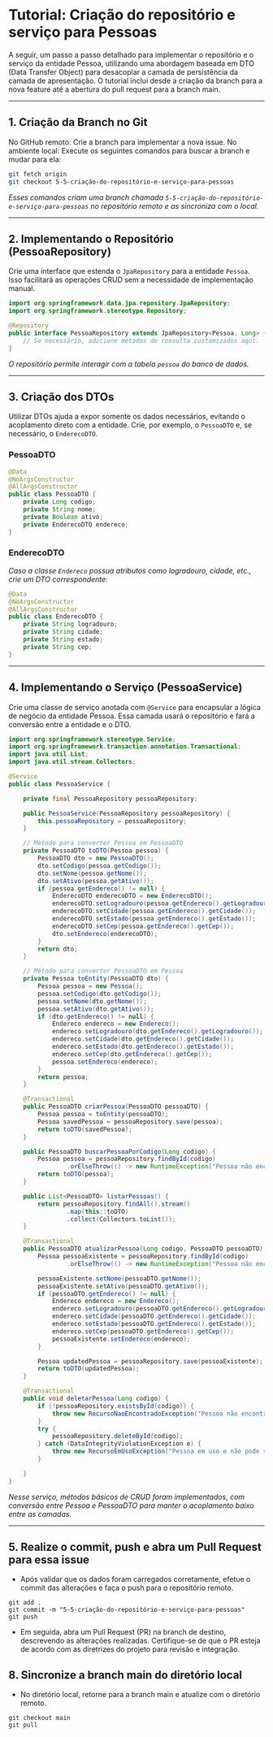 # Tutorial: Criação do repositório e serviço para Pessoas

A seguir, um passo a passo detalhado para implementar o repositório e o serviço da entidade Pessoa, utilizando uma abordagem baseada em DTO (Data Transfer Object) para desacoplar a camada de persistência da camada de apresentação. O tutorial inclui desde a criação da branch para a nova feature até a abertura do pull request para a branch main.

---

## 1. Criação da Branch no Git

No GitHub remoto: Crie a branch para implementar a nova issue.
No ambiente local: Execute os seguintes comandos para buscar a branch e mudar para ela:
```bash
git fetch origin
git checkout 5-5-criação-do-repositório-e-serviço-para-pessoas
```

*Esses comandos criam uma branch chamada `5-5-criação-do-repositório-e-serviço-para-pessoas` no repositório remoto e as sincroniza com o local.*

---

## 2. Implementando o Repositório (PessoaRepository)

Crie uma interface que estenda o `JpaRepository` para a entidade `Pessoa`. Isso facilitará as operações CRUD sem a necessidade de implementação manual.

```java
import org.springframework.data.jpa.repository.JpaRepository;
import org.springframework.stereotype.Repository;

@Repository
public interface PessoaRepository extends JpaRepository<Pessoa, Long> {
    // Se necessário, adicione métodos de consulta customizados aqui.
}
```

*O repositório permite interagir com a tabela `pessoa` do banco de dados.*

---

## 3. Criação dos DTOs

Utilizar DTOs ajuda a expor somente os dados necessários, evitando o acoplamento direto com a entidade. Crie, por exemplo, o `PessoaDTO` e, se necessário, o `EnderecoDTO`.

### PessoaDTO

```java
@Data
@NoArgsConstructor
@AllArgsConstructor
public class PessoaDTO {
    private Long codigo;
    private String nome;
    private Boolean ativo;
    private EnderecoDTO endereco;
}
```

### EnderecoDTO

*Caso a classe `Endereco` possua atributos como logradouro, cidade, etc., crie um DTO correspondente:*

```java
@Data
@NoArgsConstructor
@AllArgsConstructor
public class EnderecoDTO {
    private String logradouro;
    private String cidade;
    private String estado;
    private String cep;
}
```

---

## 4. Implementando o Serviço (PessoaService)

Crie uma classe de serviço anotada com `@Service` para encapsular a lógica de negócio da entidade Pessoa. Essa camada usará o repositório e fará a conversão entre a entidade e o DTO.

```java
import org.springframework.stereotype.Service;
import org.springframework.transaction.annotation.Transactional;
import java.util.List;
import java.util.stream.Collectors;

@Service
public class PessoaService {

    private final PessoaRepository pessoaRepository;

    public PessoaService(PessoaRepository pessoaRepository) {
        this.pessoaRepository = pessoaRepository;
    }

    // Método para converter Pessoa em PessoaDTO
    private PessoaDTO toDTO(Pessoa pessoa) {
        PessoaDTO dto = new PessoaDTO();
        dto.setCodigo(pessoa.getCodigo());
        dto.setNome(pessoa.getNome());
        dto.setAtivo(pessoa.getAtivo());
        if (pessoa.getEndereco() != null) {
            EnderecoDTO enderecoDTO = new EnderecoDTO();
            enderecoDTO.setLogradouro(pessoa.getEndereco().getLogradouro());
            enderecoDTO.setCidade(pessoa.getEndereco().getCidade());
            enderecoDTO.setEstado(pessoa.getEndereco().getEstado());
            enderecoDTO.setCep(pessoa.getEndereco().getCep());
            dto.setEndereco(enderecoDTO);
        }
        return dto;
    }

    // Método para converter PessoaDTO em Pessoa
    private Pessoa toEntity(PessoaDTO dto) {
        Pessoa pessoa = new Pessoa();
        pessoa.setCodigo(dto.getCodigo());
        pessoa.setNome(dto.getNome());
        pessoa.setAtivo(dto.getAtivo());
        if (dto.getEndereco() != null) {
            Endereco endereco = new Endereco();
            endereco.setLogradouro(dto.getEndereco().getLogradouro());
            endereco.setCidade(dto.getEndereco().getCidade());
            endereco.setEstado(dto.getEndereco().getEstado());
            endereco.setCep(dto.getEndereco().getCep());
            pessoa.setEndereco(endereco);
        }
        return pessoa;
    }

    @Transactional
    public PessoaDTO criarPessoa(PessoaDTO pessoaDTO) {
        Pessoa pessoa = toEntity(pessoaDTO);
        Pessoa savedPessoa = pessoaRepository.save(pessoa);
        return toDTO(savedPessoa);
    }

    public PessoaDTO buscarPessoaPorCodigo(Long codigo) {
        Pessoa pessoa = pessoaRepository.findById(codigo)
                .orElseThrow(() -> new RuntimeException("Pessoa não encontrada"));
        return toDTO(pessoa);
    }

    public List<PessoaDTO> listarPessoas() {
        return pessoaRepository.findAll().stream()
                .map(this::toDTO)
                .collect(Collectors.toList());
    }

    @Transactional
    public PessoaDTO atualizarPessoa(Long codigo, PessoaDTO pessoaDTO) {
        Pessoa pessoaExistente = pessoaRepository.findById(codigo)
                .orElseThrow(() -> new RuntimeException("Pessoa não encontrada"));

        pessoaExistente.setNome(pessoaDTO.getNome());
        pessoaExistente.setAtivo(pessoaDTO.getAtivo());
        if (pessoaDTO.getEndereco() != null) {
            Endereco endereco = new Endereco();
            endereco.setLogradouro(pessoaDTO.getEndereco().getLogradouro());
            endereco.setCidade(pessoaDTO.getEndereco().getCidade());
            endereco.setEstado(pessoaDTO.getEndereco().getEstado());
            endereco.setCep(pessoaDTO.getEndereco().getCep());
            pessoaExistente.setEndereco(endereco);
        }

        Pessoa updatedPessoa = pessoaRepository.save(pessoaExistente);
        return toDTO(updatedPessoa);
    }

    @Transactional
    public void deletarPessoa(Long codigo) {
        if (!pessoaRepository.existsById(codigo)) {
            throw new RecursoNaoEncontradoException("Pessoa não encontrada");
        }
        try {
            pessoaRepository.deleteById(codigo);
        } catch (DataIntegrityViolationException e) {
            throw new RecursoEmUsoException("Pessoa em uso e não pode ser removida");
        }

    }
}
```

*Nesse serviço, métodos básicos de CRUD foram implementados, com conversão entre Pessoa e PessoaDTO para manter o acoplamento baixo entre as camadas.*

---

## 5. Realize o commit, push e abra um Pull Request para essa issue
 -  Após validar que os dados foram carregados corretamente, efetue o commit das alterações e faça o push para o repositório remoto.
   ```
   git add .
   git commit -m "5-5-criação-do-repositório-e-serviço-para-pessoas"
   git push 
   ```

- Em seguida, abra um Pull Request (PR) na branch de destino, descrevendo as alterações realizadas. Certifique-se de que o PR esteja de acordo com as diretrizes do projeto para revisão e integração.

## 8. Sincronize a branch main do diretório local

- No diretório local, retorne para a branch main e atualize com o diretório remoto.
```
git checkout main
git pull
```